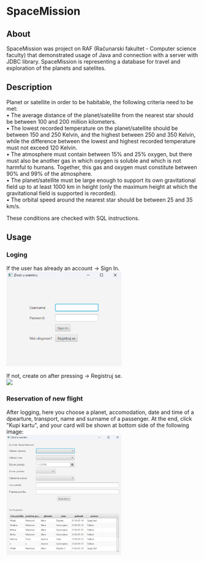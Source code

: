 # SpaceMission

## About

SpaceMission was project on RAF (Računarski fakultet - Computer science faculty) that demonstrated usage of Java and connection with a server with JDBC library. SpaceMission is representing a database for travel and exploration of the planets and satelites.


## Description

Planet or satellite in order to be habitable, the following criteria need to be met:<br/>
• The average distance of the planet/satellite from the nearest star should be between 100 and 200 million kilometers.<br/>
• The lowest recorded temperature on the planet/satellite should be between 150 and 250 Kelvin, and the highest between 250 and 350 Kelvin, while the difference between the lowest and highest recorded temperature must not exceed 120 Kelvin.<br/>
• The atmosphere must contain between 15% and 25% oxygen, but there must also be another gas in which oxygen is soluble and which is not harmful to humans. Together, this gas and oxygen must constitute between 90% and 99% of the atmosphere.<br/>
• The planet/satellite must be large enough to support its own gravitational field up to at least 1000 km in height (only the maximum height at which the gravitational field is supported is recorded).<br/>
• The orbital speed around the nearest star should be between 25 and 35 km/s.<br/>

These conditions are checked with SQL instructions.


## Usage

### Loging

If the user has already an account -> Sign In.<br/>
<img src="images/SignInWindow.png" width="300" />

If not, create on after pressing -> Registruj se.<br/>
<img src="images/RegistrationWindow" width="300" />

### Reservation of new flight

After logging, here you choose a planet, accomodation, date and time of a dpearture, transport, name and surname of a passenger. At the end, click "Kupi kartu", and your card will be shown at bottom side of the following image:<br/>
<img src="images/ReservationOfFlight.png" width="300" />
